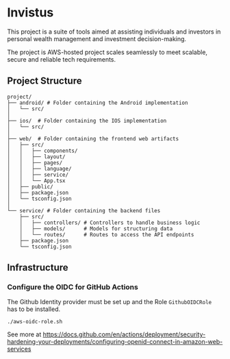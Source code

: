 # Invistus

This project is a suite of tools aimed at assisting individuals and investors in personal wealth management and investment decision-making. 

The project is AWS-hosted project scales seamlessly to meet scalable, secure and reliable tech requirements.

## Project Structure

```plan
project/
├── android/ # Folder containing the Android implementation
│   └── src/   
│
├── ios/  # Folder containing the IOS implementation
│   └── src/   
│
├── web/  # Folder containing the frontend web artifacts
│   ├── src/             
│   │   ├── components/
│   │   ├── layout/
│   │   ├── pages/
│   │   ├── language/
│   │   ├── service/
│   │   └── App.tsx
│   ├── public/
│   ├── package.json
│   └── tsconfig.json
│
└── service/ # Folder containing the backend files
    ├── src/           
    │   ├── controllers/ # Controllers to handle business logic
    │   ├── models/      # Models for structuring data
    │   └── routes/      # Routes to access the API endpoints
    ├── package.json
    └── tsconfig.json
```


## Infrastructure

### Configure the OIDC for GitHub Actions

The Github Identity provider must be set up and the Role `GithubOIDCRole` has to be installed.

```shell
./aws-oidc-role.sh
```

See more at https://docs.github.com/en/actions/deployment/security-hardening-your-deployments/configuring-openid-connect-in-amazon-web-services
